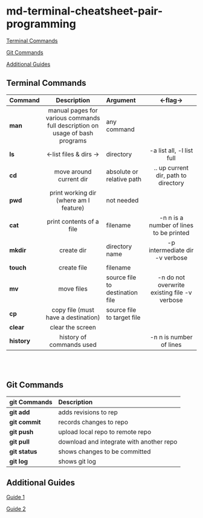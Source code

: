 # md-terminal-cheatsheet-pair-programming

[Terminal Commands](#terminal-commands)

[Git Commands](#git-commands)

[Additional Guides](#additional-guides)
## Terminal Commands

| Command | Description | Argument | <-flag->|
| :--------| :-----------: | :-------- | :---: |  
| **man** | manual pages for various commands full description on usage of bash programs | any command | |
| **ls** | <-list files & dirs -> | directory | -a list all, -l list full  
|**cd** | move around current dir | absolute or relative path | .. up current dir, path to directory  
| **pwd** | print working dir (where am I feature) | not needed |  
| **cat** | print contents of a file | filename | -n n is a number of lines to be printed |  
| **mkdir** | create dir |  directory name | -p intermediate dir -v verbose |  
| **touch** | create file | filename | |  
| **mv** | move files | source file to destination file | -n do not overwrite existing  file -v verbose |  
| **cp** | copy file (must have a destination)| source file to target file|   
| **clear** |  clear the screen | | |  
| **history** | history of commands used | | -n n is number of lines 

<br>
<br>

## Git Commands

| git Commands | Description |
|:---| :---|
|**git add**| adds revisions to rep|
|**git commit**| records changes to repo|
|**git push**| upload local repo to remote repo|
**git pull**| download and integrate with another repo|
**git status**| shows changes to be committed|
**git log**| shows git log|

## Additional Guides

[Guide 1](https://support.squarespace.com/hc/en-us/articles/206543587-Markdown-cheat-sheet#toc-preformatted-code-blocks)

[Guide 2](https://github.com/adam-p/markdown-here/wiki/Markdown-Cheatsheet)
